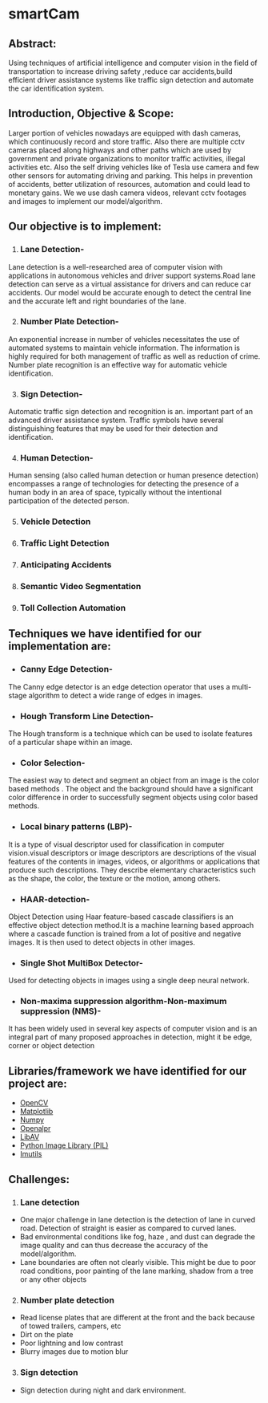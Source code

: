 # smartCam


## Abstract: 
Using techniques of artificial intelligence and computer vision in the field of transportation to increase driving safety ,reduce car accidents,build efficient driver assistance systems like traffic sign detection and automate the car identification system.


## Introduction, Objective & Scope: 
Larger portion of vehicles nowadays are equipped with dash cameras, which continuously record and store traffic. Also there are multiple cctv cameras placed along highways and other paths which are used by government and private organizations to monitor traffic activities, illegal activities etc. Also the self driving vehicles like of Tesla use camera and few other sensors for automating driving and parking. This helps in prevention of accidents, better utilization of resources, automation and could lead to monetary gains. We we use dash camera videos, relevant cctv footages and images to implement our model/algorithm.   

## Our objective is to implement:

1. ### Lane Detection-
Lane detection is a well-researched area of computer vision with applications in autonomous vehicles and driver support systems.Road lane detection can serve as a virtual assistance for drivers and can reduce car accidents. Our model would be accurate enough to detect the central line and the accurate left and right boundaries of the lane.

2. ### Number Plate Detection- 
An exponential increase in number of vehicles necessitates the use of automated systems to maintain vehicle information. The information is highly required for both management of traffic as well as reduction of crime. Number plate recognition is an effective way for automatic vehicle identification.

3. ### Sign Detection-
Automatic traffic sign detection and recognition is an. important part of an advanced driver assistance system. Traffic symbols have several distinguishing features that may be used for their detection and identification.

4. ### Human Detection- 
Human sensing (also called human detection or human presence detection) encompasses a range of technologies for detecting the presence of a human body in an area of space, typically without the intentional participation of the detected person.

5. ### Vehicle Detection

6. ### Traffic Light Detection

7. ### Anticipating Accidents

8. ### Semantic Video Segmentation

9. ### Toll Collection Automation

## Techniques we have identified for our implementation are: 

*  ### Canny Edge Detection- 
The Canny edge detector is an edge detection operator that uses a multi-stage algorithm to detect a wide range of edges in images.

*  ### Hough Transform Line Detection-  
The Hough transform is a technique which can be used to isolate features of a particular shape within an image.

*  ### Color Selection-  
The easiest way to detect and segment an object from an image is the color based methods . The object and the background should have a significant color difference in order to successfully  segment objects using color based methods.

*   ### Local binary patterns (LBP)-   
It is a type of visual descriptor used for classification in computer vision.visual descriptors or image descriptors are descriptions of the visual features of the contents in images, videos, or algorithms or applications that produce such descriptions. They describe elementary characteristics such as the shape, the color, the texture or the motion, among others.

*   ### HAAR-detection-   
Object Detection using Haar feature-based cascade classifiers is an effective object detection method.It is a machine learning based approach where a cascade function is trained from a lot of positive and negative images. It is then used to detect objects in other images.

*  ### Single Shot MultiBox Detector-
Used for detecting objects in images using a single deep neural network.

*  ### Non-maxima suppression algorithm-Non-maximum suppression (NMS)-
It has been widely used in several key aspects of computer vision and is an integral part of many proposed approaches in detection, might it be edge, corner or object detection





## Libraries/framework we have identified for our project are: 

* [OpenCV](https://opencv.org) 
* [Matplotlib](https://matplotlib.org/)
* [Numpy](http://www.numpy.org)
* [Openalpr](http://www.openalpr.com)
* [LibAV](https://www.libav.org) 
* [Python Image Library (PIL)](http://www.pythonware.com/products/pil/)
* [Imutils](https://github.com/jrosebr1/imutils)


## Challenges:
1.	### Lane detection
* One major challenge in lane detection is the detection of lane in curved road. Detection of straight is easier as compared to curved lanes.
* Bad environmental conditions like fog, haze , and dust can degrade the image quality and can thus decrease the accuracy of the model/algorithm.
* Lane boundaries are often not clearly visible. This might be due to poor road conditions, poor painting of the lane marking, shadow from a tree or any other objects

2.	### Number plate detection
* Read license plates that are different at the front and the back because of towed trailers, campers, etc
* Dirt on the plate 
* Poor lightning and low contrast
* Blurry images due to motion blur

3.	 ### Sign detection
* Sign detection during night and dark environment.




